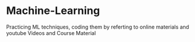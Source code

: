 # Machine-Learning
Practicing ML techniques, coding them by referting to online materials and youtube Videos and Course Material
